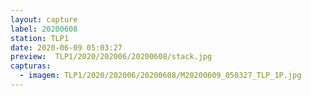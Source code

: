 ```yaml
---
layout: capture
label: 20200608
station: TLP1
date: 2020-06-09 05:03:27
preview:  TLP1/2020/202006/20200608/stack.jpg
capturas:
  - imagem: TLP1/2020/202006/20200608/M20200609_050327_TLP_1P.jpg
---
```

